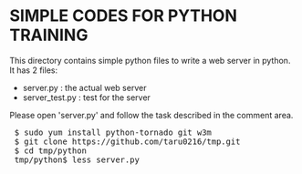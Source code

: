 SIMPLE CODES FOR PYTHON TRAINING
================================

This directory contains simple python files to write a web server
in python. It has 2 files:

 - server.py : the actual web server
 - server_test.py : test for the server

Please open 'server.py' and follow the task described in the
comment area.

<pre>
 $ sudo yum install python-tornado git w3m
 $ git clone https://github.com/taru0216/tmp.git
 $ cd tmp/python
 tmp/python$ less server.py
</pre>
